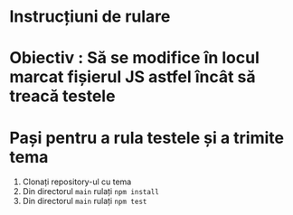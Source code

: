 # Instrucțiuni de rulare

# Obiectiv : Să se modifice în locul marcat fișierul JS astfel încât să treacă testele

# Pași pentru a rula testele și a trimite tema

1. Clonați repository-ul cu tema
2. Din directorul `main` rulați `npm install`
3. Din directorul `main` rulați `npm test`
